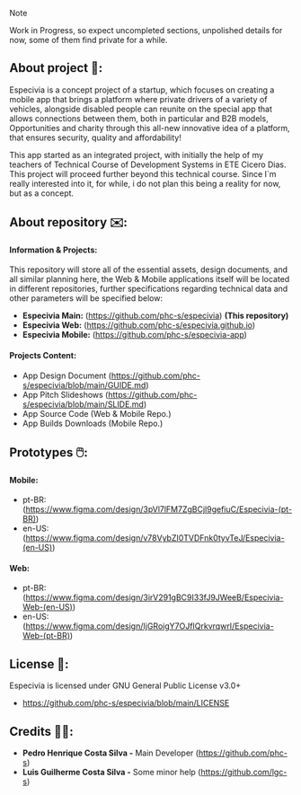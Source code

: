 >[!NOTE]
> Work in Progress, so expect uncompleted sections, unpolished details for now, some of them find private for a while.

## About project 🚙: 

Especivia is a concept project of a startup, which focuses on creating a mobile app that brings a platform where private drivers of a variety of vehicles, alongside disabled people can reunite on the special app that allows connections between them, both in particular and B2B models, Opportunities and charity through this all-new innovative idea of a platform, that ensures security, quality and affordability!

This app started as an integrated project, with initially the help of my teachers of Technical Course of Development Systems in ETE Cicero Dias. This project will proceed further beyond this technical course. Since I`m really interested into it, for while, i do not plan this being a reality for now, but as a concept.

## About repository ✉️:

#### Information & Projects: 

This repository will store all of the essential assets, design documents, and all similar planning here, the Web & Mobile applications itself will be located in different repositories, further specifications regarding technical data and other parameters will be specified below:

+ **Especivia Main:** (https://github.com/phc-s/especivia) **(This repository)**
+ **Especivia Web:** (https://github.com/phc-s/especivia.github.io)
+ **Especivia Mobile:** (https://github.com/phc-s/especivia-app)

#### Projects Content:

+ App Design Document (https://github.com/phc-s/especivia/blob/main/GUIDE.md)
+ App Pitch Slideshows (https://github.com/phc-s/especivia/blob/main/SLIDE.md)
+ App Source Code (Web & Mobile Repo.) 
+ App Builds Downloads (Mobile Repo.)

## Prototypes 🖱️: 

#### Mobile:

+ pt-BR: 
(https://www.figma.com/design/3pVl7lFM7ZgBCjl9gefiuC/Especivia-(pt-BR))
+ en-US: 
(https://www.figma.com/design/v78VybZI0TVDFnk0tyvTeJ/Especivia-(en-US))

#### Web:

+ pt-BR:
(https://www.figma.com/design/3irV291gBC9I33fJ9JWeeB/Especivia-Web-(en-US))
+ en-US:  
(https://www.figma.com/design/IjGRoigY7OJfIQrkvrqwrI/Especivia-Web-(pt-BR))

## License 📕:

Especivia is licensed under GNU General Public License v3.0+
+ https://github.com/phc-s/especivia/blob/main/LICENSE

## Credits 👨‍💻:

- **Pedro Henrique Costa Silva -** Main Developer (https://github.com/phc-s) 
- **Luis Guilherme Costa Silva -** Some minor help (https://github.com/lgc-s)
